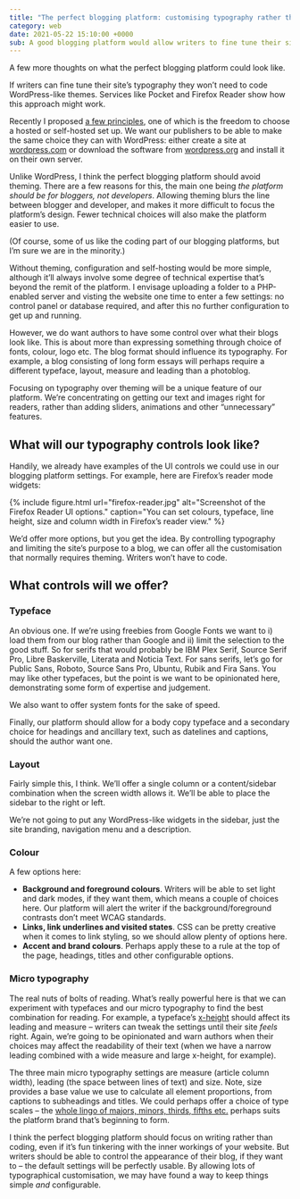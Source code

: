 ```yaml
---
title: "The perfect blogging platform: customising typography rather than theming"
category: web
date: 2021-05-22 15:10:00 +0000
sub: A good blogging platform would allow writers to fine tune their site’s typography, thereby removing the need code themes. Services like Pocket and Firefox Reader show how this approach might work.
---
```


A few more thoughts on what the perfect blogging platform could look like.

If writers can fine tune their site’s typography they won’t need to code WordPress-like themes. Services like Pocket and Firefox Reader show how this approach might work.

Recently I proposed [a few principles](/posts/some-blogging-platform-principles/), one of which is the freedom to choose a hosted or self-hosted set up. We want our publishers to be able to make the same choice they can with WordPress: either create a site at [wordpress.com](https://wordpress.com) or download the software from [wordpress.org](https://wordpress.org) and install it on their own server.

Unlike WordPress, I think the perfect blogging platform should avoid theming. There are a few reasons for this, the main one being _the platform should be for bloggers, not developers_. Allowing theming blurs the line between blogger and developer, and makes it more difficult to focus the platform’s design. Fewer technical choices will also make the platform easier to use.

(Of course, some of us like the coding part of our blogging platforms, but I’m sure we are in the minority.)

Without theming, configuration and self-hosting would be more simple, although it’ll always involve some degree of technical expertise that’s beyond the remit of the platform. I envisage uploading a folder to a PHP-enabled server and visting the website one time to enter a few settings: no control panel or database required, and after this no further configuration to get up and running.

However, we do want authors to have some control over what their blogs look like. This is about more than expressing something through choice of fonts, colour, logo etc. The blog format should influence its typography. For example, a blog consisting of long form essays will perhaps require a different typeface, layout, measure and leading than a photoblog.

Focusing on typography over theming will be a unique feature of our platform. We’re concentrating on getting our text and images right for readers, rather than adding sliders, animations and other “unnecessary” features.

## What will our typography controls look like?

Handily, we already have examples of the UI controls we could use in our blogging platform settings. For example, here are Firefox’s reader mode widgets:

{% include figure.html url="firefox-reader.jpg" alt="Screenshot of the Firefox Reader UI options." caption="You can set colours, typeface, line height, size and column width in Firefox’s reader view." %}

We’d offer more options, but you get the idea. By controlling typography and limiting the site’s purpose to a blog, we can offer all the customisation that normally requires theming. Writers won’t have to code.

## What controls will we offer?

### Typeface

An obvious one. If we’re using freebies from Google Fonts we want to i) load them from our blog rather than Google and ii) limit the selection to the good stuff. So for serifs that would probably be IBM Plex Serif, Source Serif Pro, Libre Baskerville, Literata and Noticia Text. For sans serifs, let’s go for Public Sans, Roboto, Source Sans Pro, Ubuntu, Rubik and Fira Sans. You may like other typefaces, but the point is we want to be opinionated here, demonstrating some form of expertise and judgement.

We also want to offer system fonts for the sake of speed.

Finally, our platform should allow for a body copy typeface and a secondary choice for headings and ancillary text, such as datelines and captions, should the author want one.

### Layout

Fairly simple this, I think. We’ll offer a single column or a content/sidebar combination when the screen width allows it. We’ll be able to place the sidebar to the right or left.

We’re not going to put any WordPress-like widgets in the sidebar, just the site branding, navigation menu and a description.

### Colour

A few options here:

- **Background and foreground colours**. Writers will be able to set light and dark modes, if they want them, which means a couple of choices here. Our platform will alert the writer if the background/foreground contrasts don’t meet WCAG standards.
- **Links, link underlines and visited states**. CSS can be pretty creative when it comes to link styling, so we should allow plenty of options here.
- **Accent and brand colours**. Perhaps apply these to a rule at the top of the page, headings, titles and other configurable options.

### Micro typography

The real nuts of bolts of reading. What’s really powerful here is that we can experiment with typefaces and our micro typography to find the best combination for reading. For example, a typeface’s [x-height](https://en.wikipedia.org/wiki/X-height) should affect its leading and measure – writers can tweak the settings until their site _feels_ right. Again, we’re going to be opinionated and warn authors when their choices may affect the readability of their text (when we have a narrow leading combined with a wide measure and large x-height, for example).

The three main micro typography settings are measure (article column width), leading (the space between lines of text) and size. Note, size provides a base value we use to calculate all element proportions, from captions to subheadings and titles. We could perhaps offer a choice of type scales – the [whole lingo of majors, minors, thirds, fifths etc.](https://type-scale.com/) perhaps suits the platform brand that’s beginning to form.

I think the perfect blogging platform should focus on writing rather than coding, even if it’s fun tinkering with the inner workings of your website. But writers should be able to control the appearance of their blog, if they want to – the default settings will be perfectly usable. By allowing lots of typographical customisation, we may have found a way to keep things simple *and* configurable.








